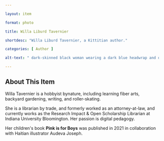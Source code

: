 ```yaml
--- 

layout: item

format: photo 

title: Willa Liburd Tavernier

shortdesc: "Willa Liburd Tavernier, a Kittitian author."

categories: [ Author ] 

alt-text: " dark-skinned black woman wearing a dark blue headwrap and dark blue clothing"

--- 
```


## About This Item 

Willa Tavernier is a hobbyist bynature, including learning fiber arts, backyard gardening, writing, and roller-skating. 

She is a librarian by trade, and formerly worked as an attorney-at-law, and currently works as the Research Impact & Open Scholarship Librarian at Indiana University Bloomington. Her passion is digital pedagogy.

Her children's book **Pink is for Boys** was published in 2021 in collaboration with Haitian illustrator Audeva Joseph.
